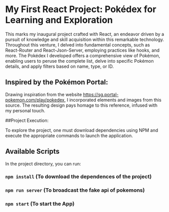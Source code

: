 # My First React Project: Pokédex for Learning and Exploration

This marks my inaugural project crafted with React, an endeavor driven by a pursuit of knowledge and skill acquisition within this remarkable technology. Throughout this venture, I delved into fundamental concepts, such as React-Router and React-Json-Server, employing practices like hooks, and more.
The Pokédex I developed offers a comprehensive view of Pokémon, enabling users to peruse the complete list, delve into specific Pokémon details, and apply filters based on name, type, or ID.

## Inspired by the Pokémon Portal:

Drawing inspiration from the website https://sg.portal-pokemon.com/play/pokedex, I incorporated elements and images from this source. The resulting design pays homage to this reference, infused with my personal touch.

##Project Execution:

To explore the project, one must download dependencies using NPM and execute the appropriate commands to launch the application.

## Available Scripts

In the project directory, you can run:
### `npm install` (To download the dependences of the project)
### `npm run server` (To broadcast the fake api of pokemons)
### `npm start` (To start the App)

